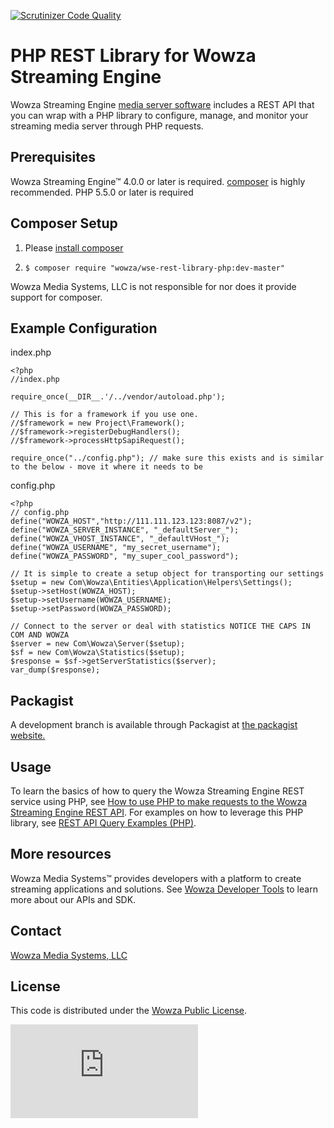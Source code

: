 [![Scrutinizer Code Quality](https://scrutinizer-ci.com/g/WowzaMediaSystems/wse-rest-library-php/badges/quality-score.png?b=master)](https://scrutinizer-ci.com/g/WowzaMediaSystems/wse-rest-library-php/?branch=master)

# PHP REST Library for Wowza Streaming Engine
Wowza Streaming Engine [media server software](https://www.wowza.com/products/streaming-engine) includes a REST API that you can wrap with a PHP library to configure, manage, and monitor your streaming media server through PHP requests.

## Prerequisites
Wowza Streaming Engine™ 4.0.0 or later is required.
[composer](https://getcomposer.org/) is highly recommended.
PHP 5.5.0 or later is required

## Composer Setup

1. Please [install composer](https://getcomposer.org/doc/00-intro.md)

2. `$ composer require "wowza/wse-rest-library-php:dev-master"`

Wowza Media Systems, LLC is not responsible for nor does it provide support for composer.

## Example Configuration

index.php

```
<?php
//index.php

require_once(__DIR__.'/../vendor/autoload.php');

// This is for a framework if you use one.
//$framework = new Project\Framework();
//$framework->registerDebugHandlers();
//$framework->processHttpSapiRequest();

require_once("../config.php"); // make sure this exists and is similar to the below - move it where it needs to be
```

config.php

```
<?php
// config.php
define("WOWZA_HOST","http://111.111.123.123:8087/v2");
define("WOWZA_SERVER_INSTANCE", "_defaultServer_");
define("WOWZA_VHOST_INSTANCE", "_defaultVHost_");
define("WOWZA_USERNAME", "my_secret_username");
define("WOWZA_PASSWORD", "my_super_cool_password");

// It is simple to create a setup object for transporting our settings
$setup = new Com\Wowza\Entities\Application\Helpers\Settings();
$setup->setHost(WOWZA_HOST);
$setup->setUsername(WOWZA_USERNAME);
$setup->setPassword(WOWZA_PASSWORD);

// Connect to the server or deal with statistics NOTICE THE CAPS IN COM AND WOWZA
$server = new Com\Wowza\Server($setup);
$sf = new Com\Wowza\Statistics($setup);
$response = $sf->getServerStatistics($server);
var_dump($response);
```

## Packagist

A development branch is available through Packagist at [the packagist website.](https://packagist.org/packages/wowza/wse-rest-library-php#dev-master)

## Usage
To learn the basics of how to query the Wowza Streaming Engine REST service using PHP, see [How to use PHP to make requests to the Wowza Streaming Engine REST API](https://www.wowza.com/forums/content.php?918-How-to-use-PHP-to-make-requests-to-the-Wowza-Streaming-Engine-REST-API). For examples on how to leverage this PHP library, see [REST API Query Examples (PHP)](https://www.wowza.com/forums/content.php?889-wowza-streaming-engine-rest-api-query-examples-%28php%29).

## More resources
Wowza Media Systems™ provides developers with a platform to create streaming applications and solutions. See [Wowza Developer Tools](https://www.wowza.com/resources/developers) to learn more about our APIs and SDK.

## Contact
[Wowza Media Systems, LLC](https://www.wowza.com/contact)

## License
This code is distributed under the [Wowza Public License](https://github.com/WowzaMediaSystems/rest-library-php/blob/master/LICENSE.txt).

![alt tag](http://wowzalogs.com/stats/githubimage.php?plugin=rest-library-php)
